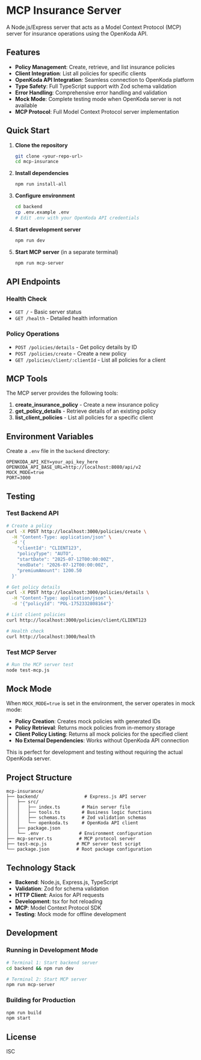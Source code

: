 # MCP Insurance Server

A Node.js/Express server that acts as a Model Context Protocol (MCP) server for insurance operations using the OpenKoda API.

## Features

- **Policy Management**: Create, retrieve, and list insurance policies
- **Client Integration**: List all policies for specific clients  
- **OpenKoda API Integration**: Seamless connection to OpenKoda platform
- **Type Safety**: Full TypeScript support with Zod schema validation
- **Error Handling**: Comprehensive error handling and validation
- **Mock Mode**: Complete testing mode when OpenKoda server is not available
- **MCP Protocol**: Full Model Context Protocol server implementation

## Quick Start

1. **Clone the repository**
   ```bash
   git clone <your-repo-url>
   cd mcp-insurance
   ```

2. **Install dependencies**
   ```bash
   npm run install-all
   ```

3. **Configure environment**
   ```bash
   cd backend
   cp .env.example .env
   # Edit .env with your OpenKoda API credentials
   ```

4. **Start development server**
   ```bash
   npm run dev
   ```

5. **Start MCP server** (in a separate terminal)
   ```bash
   npm run mcp-server
   ```

## API Endpoints

### Health Check
- `GET /` - Basic server status
- `GET /health` - Detailed health information

### Policy Operations
- `POST /policies/details` - Get policy details by ID
- `POST /policies/create` - Create a new policy
- `GET /policies/client/:clientId` - List all policies for a client

## MCP Tools

The MCP server provides the following tools:

1. **create_insurance_policy** - Create a new insurance policy
2. **get_policy_details** - Retrieve details of an existing policy
3. **list_client_policies** - List all policies for a specific client

## Environment Variables

Create a `.env` file in the `backend` directory:

```env
OPENKODA_API_KEY=your_api_key_here
OPENKODA_API_BASE_URL=http://localhost:8080/api/v2
MOCK_MODE=true
PORT=3000
```

## Testing

### Test Backend API
```bash
# Create a policy
curl -X POST http://localhost:3000/policies/create \
  -H "Content-Type: application/json" \
  -d '{
    "clientId": "CLIENT123",
    "policyType": "AUTO",
    "startDate": "2025-07-12T00:00:00Z",
    "endDate": "2026-07-12T00:00:00Z",
    "premiumAmount": 1200.50
  }'

# Get policy details
curl -X POST http://localhost:3000/policies/details \
  -H "Content-Type: application/json" \
  -d '{"policyId": "POL-1752332808164"}'

# List client policies
curl http://localhost:3000/policies/client/CLIENT123

# Health check
curl http://localhost:3000/health
```

### Test MCP Server
```bash
# Run the MCP server test
node test-mcp.js
```

## Mock Mode

When `MOCK_MODE=true` is set in the environment, the server operates in mock mode:

- **Policy Creation**: Creates mock policies with generated IDs
- **Policy Retrieval**: Returns mock policies from in-memory storage
- **Client Policy Listing**: Returns all mock policies for the specified client
- **No External Dependencies**: Works without OpenKoda API connection

This is perfect for development and testing without requiring the actual OpenKoda server.

## Project Structure

```
mcp-insurance/
├── backend/                 # Express.js API server
│   ├── src/
│   │   ├── index.ts        # Main server file
│   │   ├── tools.ts        # Business logic functions
│   │   ├── schemas.ts      # Zod validation schemas
│   │   └── openkoda.ts     # OpenKoda API client
│   ├── package.json
│   └── .env               # Environment configuration
├── mcp-server.ts          # MCP protocol server
├── test-mcp.js           # MCP server test script
└── package.json          # Root package configuration
```

## Technology Stack

- **Backend**: Node.js, Express.js, TypeScript
- **Validation**: Zod for schema validation
- **HTTP Client**: Axios for API requests
- **Development**: tsx for hot reloading
- **MCP**: Model Context Protocol SDK
- **Testing**: Mock mode for offline development

## Development

### Running in Development Mode
```bash
# Terminal 1: Start backend server
cd backend && npm run dev

# Terminal 2: Start MCP server
npm run mcp-server
```

### Building for Production
```bash
npm run build
npm start
```

## License

ISC
